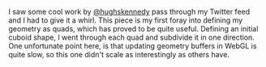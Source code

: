 I saw some cool work by [@hughskennedy](https://twitter.com/hughskennedy/status/820450163500060672) pass through my Twitter feed and I had to give it a whirl. This piece is my first foray into defining my geometry as quads, which has proved to be quite useful. Defining an initial cuboid shape, I went through each quad and subdivide it in one direction. One unfortunate point here, is that updating geometry buffers in WebGL is quite slow, so this one didn't scale as interestingly as others have.
